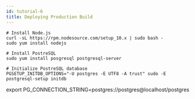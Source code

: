 ```yaml
---
id: tutorial-6
title: Deploying Production Build
---
```


```text
# Install Node.js
curl -sL https://rpm.nodesource.com/setup_10.x | sudo bash -
sudo yum install nodejs

# Install PostreSQL
sudo yum install posgresql postgresql-server

# Initialize PostreSQL database
PGSETUP_INITDB_OPTIONS="-U postgres -E UTF8 -A trust" sudo -E postgresql-setup initdb

```


export PG_CONNECTION_STRING=postgres://postgres@localhost/postgres